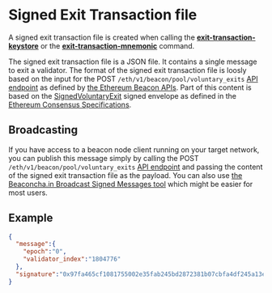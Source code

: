 # Signed Exit Transaction file

A signed exit transaction file is created when calling the **[exit-transaction-keystore](exit_transaction_keystore.md)** or the **[exit-transaction-mnemonic](exit_transaction_mnemonic.md)** command.

The signed exit transaction file is a JSON file. It contains a single message to exit a validator. The format of the signed exit transaction file is loosly based on the input for the POST `/eth/v1/beacon/pool/voluntary_exits` [API endpoint](https://ethereum.github.io/beacon-APIs/#/Beacon/submitPoolVoluntaryExit) as defined by [the Ethereum Beacon APIs](https://github.com/ethereum/beacon-APIs). Part of this content is based on the [SignedVoluntaryExit](https://github.com/ethereum/consensus-specs/blob/dev/specs/phase0/beacon-chain.md#signedvoluntaryexit) signed envelope as defined in the [Ethereum Consensus Specifications](https://github.com/ethereum/consensus-specs/).

## Broadcasting

If you have access to a beacon node client running on your target network, you can publish this message simply by calling the POST `/eth/v1/beacon/pool/voluntary_exits` [API endpoint](https://ethereum.github.io/beacon-APIs/#/Beacon/submitPoolVoluntaryExit) and passing the content of the signed exit transaction file as the payload. You can also use [the Beaconcha.in Broadcast Signed Messages tool](https://beaconcha.in/tools/broadcast) which might be easier for most users.

## Example
```JSON
{
  "message":{
    "epoch":"0",
    "validator_index":"1804776"
  },
  "signature":"0x97fa465cf1081755002e35fab245bd2872381b07cbfa4df245a13e3834aba83a347f5c2a36a34760e9fcc754dd862de700d103b1cb0d5d9ce293242ebf9ad44a6073e5c4794424428a8f983513d88e6ff6ddccbde7b3e0ea43554a0b856f3199"
}
```